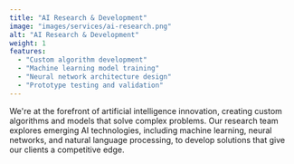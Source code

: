 ```yaml
---
title: "AI Research & Development"
image: "images/services/ai-research.png"
alt: "AI Research & Development"
weight: 1
features:
  - "Custom algorithm development"
  - "Machine learning model training"
  - "Neural network architecture design"
  - "Prototype testing and validation"
---
```


We're at the forefront of artificial intelligence innovation, creating custom algorithms and models that solve complex problems. Our research team explores emerging AI technologies, including machine learning, neural networks, and natural language processing, to develop solutions that give our clients a competitive edge.

